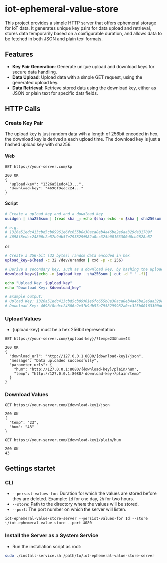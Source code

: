 # iot-ephemeral-value-store

This project provides a simple HTTP server that offers ephemeral storage for IoT data. It generates unique key pairs for data upload and retrieval, stores data temporarily based on a configurable duration, and allows data to be fetched in both JSON and plain text formats.

## Features

- **Key Pair Generation**: Generate unique upload and download keys for secure data handling.
- **Data Upload**: Upload data with a simple GET request, using the generated upload key.
- **Data Retrieval**: Retrieve stored data using the download key, either as JSON or plain text for specific data fields.


## HTTP Calls

### Create Key Pair

The upload key is just random data with a length of 256bit encoded in hex, the download key is derived a each upload time. The download key is just a hashed upload key with sha256.

#### Web

```http
GET https://your-server.com/kp

200 OK
{
  "upload-key": "1326a51edc413...",
  "download-key": "4698f8edcc24..."
}
```

#### Script

```bash
# Create a upload key and and a download key
uuidgen | sha256sum | (read sha _; echo $sha; echo -n $sha | sha256sum | cut -d " " -f1)

# e.g.
# 1326a51edc413cbd5cb09961e6fc655b8e30aca8eb4a46be2e6aa329da31709f
# 4698f8edcc24806c2e57b9db57e7958299982a0cc325b00163300d0cb2828a57
```

or

```bash
# Create a 256-bit (32 bytes) random data encoded in hex
upload_key=$(head -c 32 /dev/urandom | xxd -p -c 256)

# Derive a secondary key, such as a download key, by hashing the upload key using sha256sum
download_key=$(echo -n $upload_key | sha256sum | cut -d " " -f1)

echo "Upload Key: $upload_key"
echo "Download Key: $download_key"

# Example output:
# Upload Key: 1326a51edc413cbd5cb09961e6fc655b8e30aca8eb4a46be2e6aa329da31709f
# Download Key: 4698f8edcc24806c2e57b9db57e7958299982a0cc325b00163300d0cb2828a57
```


### Upload Values

- {upload-key} must be a hex 256bit representation

```http
GET https://your-server.com/{upload-key}/?temp=23&hum=43

200 OK
{
  "download_url": "http://127.0.0.1:8080/{download-key}/json",
  "message": "Data uploaded successfully",
  "parameter_urls": {
    "hum": "http://127.0.0.1:8080/{download-key}/plain/hum",
    "temp": "http://127.0.0.1:8080/{download-key}/plain/temp"
  }
}
```

### Download Values

```http
GET https://your-server.com/{download-key}/json

200 OK
{
  "temp": "23",
  "hum": "43"
}
```

```http
GET https://your-server.com/{download-key}/plain/hum

200 OK
43
```

## Gettings startet

### CLI

- `--persist-values-for`: Duration for which the values are stored before they are deleted. Example: `1d` for one day, `2h` for two hours.
- `--store`: Path to the directory where the values will be stored.
- `--port`: The port number on which the server will listen.

```
iot-ephemeral-value-store-server --persist-values-for 1d --store ~/iot-ephemeral-value-store --port 8080
```

### Install the Server as a System Service

- Run the installation script as root:
```bash
sudo ./install-service.sh /path/to/iot-ephemeral-value-store-server
```